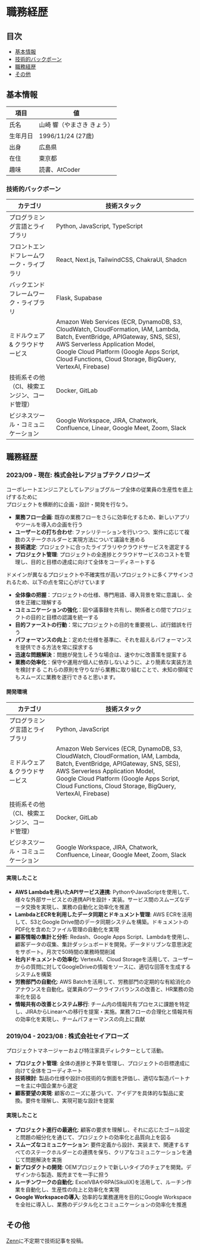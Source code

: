 # 職務経歴

## 目次
- [基本情報](#基本情報)
- [技術的バックボーン](#技術的バックボーン)
- [職務経歴](#職務経歴)
- [その他](#その他)

## 基本情報
|項目	|値|
|-----|------|
|氏名|	山崎 響（やまさき きょう）|
|生年月日|	1996/11/24 (27歳)|
|出身|広島県|
|在住|	東京都|
|趣味|	読書、AtCoder|

### 技術的バックボーン
| カテゴリ                       | 技術スタック                                                                                                                |
|------------------------------|---------------------------------------------------------------------------------------------------------------------------|
| プログラミング言語とライブラリ            | Python, JavaScript, TypeScript                                                                                     |
| フロントエンドフレームワーク・ライブラリ  | React, Next.js, TailwindCSS, ChakraUI, Shadcn                                                                            |
| バックエンドフレームワーク・ライブラリ    | Flask, Supabase                                                                                                   |
| ミドルウェア & クラウドサービス       | Amazon Web Services (ECR, DynamoDB, S3, CloudWatch, CloudFormation, IAM, Lambda, Batch, EventBridge, APIGateway, SNS, SES), AWS Serverless Application Model,<br>Google Cloud Platform (Google Apps Script, Cloud Functions, Cloud Storage, BigQuery, VertexAI, Firebase) |
| 技術系その他（CI、検索エンジン、コード管理） | Docker, GitLab                                                                                                   |
| ビジネスツール・コミュニケーション       | Google Workspace, JIRA, Chatwork, Confluence, Linear, Google Meet, Zoom, Slack                           |

## 職務経歴

### 2023/09 - 現在: 株式会社レアジョブテクノロジーズ
コーポレートエンジニアとしてレアジョブグループ全体の従業員の生産性を底上げするために<br>
プロジェクトを横断的に企画・設計・開発を行なう。
- **業務フロー企画**: 既存の業務フローをさらに効率化するため、新しいアプリやツールを導入の企画を行う
- **ユーザーとの打ち合わせ**: ファシリテーションを行いつつ、案件に応じて複数のステークホルダーと実現方法について議論を進める
- **技術選定**: プロジェクトに合ったライブラリやクラウドサービスを選定する
- **プロジェクト管理**: プロジェクトの全進捗とクラウドサービスのコストを管理し、目的と目標の達成に向けて全体をコーディネートする

ドメインが異なるプロジェクトや不確実性が高いプロジェクトに多くアサインされるため、以下の点を常に心がけています
- **全体像の把握**：プロジェクトの仕様、専門用語、導入背景を常に意識し、全体を正確に理解する
- **コミュニケーションの強化**：図や議事録を共有し、関係者との間でプロジェクトの目的と目標の認識を統一する
- **目的ファーストの行動**：常にプロジェクトの目的を重要視し、試行錯誤を行う
- **パフォーマンスの向上**：定めた仕様を基準に、それを超えるパフォーマンスを提供できる方法を常に探求する
- **迅速な問題解決**：問題が発生しそうな場合は、速やかに改善策を提案する
- **業務の効率化**：保守や運用が個人に依存しないように、より簡素な実装方法を検討する
これらの原則を守りながら業務に取り組むことで、未知の領域でもスムーズに業務を遂行できると思います。

#### 開発環境
| カテゴリ                       | 技術スタック                                                                                                                |
|------------------------------|---------------------------------------------------------------------------------------------------------------------------|
| プログラミング言語とライブラリ            | Python, JavaScript                                                                                     |
| ミドルウェア & クラウドサービス       | Amazon Web Services (ECR, DynamoDB, S3, CloudWatch, CloudFormation, IAM, Lambda, Batch, EventBridge, APIGateway, SNS, SES), AWS Serverless Application Model,<br>Google Cloud Platform (Google Apps Script, Cloud Functions, Cloud Storage, BigQuery, VertexAI, Firebase) |
| 技術系その他（CI、検索エンジン、コード管理） | Docker, GitLab                                                                                                   |
| ビジネスツール・コミュニケーション       | Google Workspace, JIRA, Chatwork, Confluence, Linear, Google Meet, Zoom, Slack                           |

#### 実現したこと
- **AWS Lambdaを用いたAPIサービス連携**: PythonやJavaScriptを使用して、様々な外部サービスとの連携APIを設計・実装。サービス間のスムーズなデータ交換を実現し、業務の自動化と効率化を推進
- **LambdaとECRを利用したデータ同期とドキュメント管理**: AWS ECRを活用して、S3とGoogle Drive間のデータ同期システムを構築。ドキュメントのPDF化を含めたファイル管理の自動化を実現
- **顧客情報の集計と分析**: Redash、Google Apps Script、Lambdaを使用し、顧客データの収集、集計ダッシュボードを開発。データドリブンな意思決定をサポート。月次で50時間の業務時間削減
- **社内ドキュメントの効率化**: VertexAI、Cloud Storageを活用して、ユーザーからの質問に対してGoogleDriveの情報をソースに、適切な回答を生成するシステムを構築
- **労務部門の自動化**: AWS Batchを活用して、労務部門の定期的な有給消化のアナウンスを自動化。従業員のワークライフバランスの改善と、HR業務の効率化を図る
- **情報共有の改善とシステム移行**: チーム内の情報共有プロセスに課題を特定し、JIRAからLinearへの移行を提案・実施。業務フローの合理化と情報共有の効率化を実現し、チームパフォーマンスの向上に貢献

### 2019/04 - 2023/08 : 株式会社セイアローズ
プロジェクトマネージャーおよび特注家具ディレクターとして活動。
- **プロジェクト管理**: 全体の進捗と予算を管理し、プロジェクトの目標達成に向けて全体をコーディネート
- **技術検討**: 製品の仕様や設計の技術的な側面を評価し、適切な製造パートナーを主に中国企業から選定
- **顧客要望の実現**: 顧客のニーズに基づいて、アイデアを具体的な製品に変換。要件を理解し、実現可能な設計を提案

#### 実現したこと
- **プロジェクト進行の最適化**: 顧客の要求を理解し、それに応じたゴール設定と問題の細分化を通じて、プロジェクトの効率化と品質向上を図る
- **スムーズなコミュニケーション**: 要件定義から設計、実装まで、関連するすべてのステークホルダーとの連携を保ち、クリアなコミュニケーションを通じて問題解決を実施
- **新プロダクトの開発**: OEMプロジェクトで新しいタイプのチェアを開発。デザインから製造、販売までを一手に担う
- **ルーチンワークの自動化**: ExcelVBAやRPA(SikuliX)を活用して、ルーチン作業を自動化し、生産性の向上と効率化を実現
- **Google Workspaceの導入**: 効率的な業務運用を目的にGoogle Workspaceを全社に導入し、業務のデジタル化とコミュニケーションの効率化を推進

## その他
[Zenn](https://zenn.dev/ovrsa)に不定期で技術記事を投稿。
